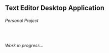 ## Text Editor Desktop Application
###### Personal Project
&nbsp;&nbsp;&nbsp;

*Work in progress...*